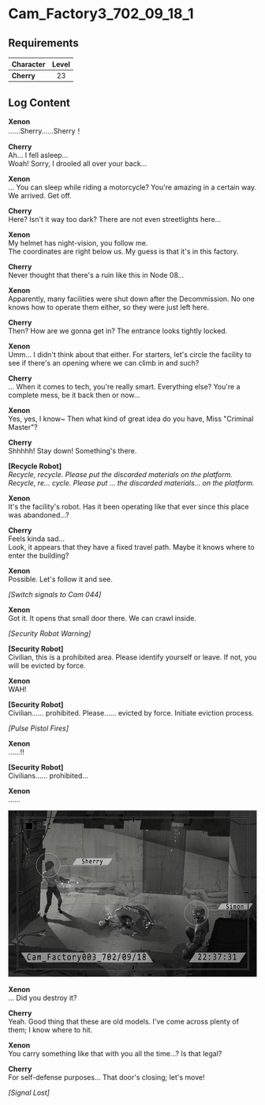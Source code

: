 # Cam_Factory3_702_09_18_1
## Requirements
|Character |Level|
|----------|:---:|
|**Cherry**| 23  |

## Log Content
**Xenon**<br>
……Sherry……Sherry！

**Cherry**<br>
Ah... I fell asleep...<br>
Woah! Sorry, I drooled all over your back...

**Xenon**<br>
... You can sleep while riding a motorcycle? You're amazing in a certain way.<br>
We arrived. Get off.

**Cherry**<br>
Here? Isn't it way too dark? There are not even streetlights here...

**Xenon**<br>
My helmet has night\-vision, you follow me.<br>
The coordinates are right below us. My guess is that it's in this factory.

**Cherry**<br>
Never thought that there's a ruin like this in Node 08...

**Xenon**<br>
Apparently, many facilities were shut down after the Decommission. No one knows how to operate them either, so they were just left here.

**Cherry**<br>
Then? How are we gonna get in? The entrance looks tightly locked.

**Xenon**<br>
Umm... I didn't think about that either. For starters, let's circle the facility to see if there's an opening where we can climb in and such?

**Cherry**<br>
... When it comes to tech, you're really smart. Everything else? You're a complete mess, be it back then or now...

**Xenon**<br>
Yes, yes, I know\~ Then what kind of great idea do you have, Miss "Criminal Master"?

**Cherry**<br>
Shhhhh! Stay down! Something's there.

**[Recycle Robot]**<br>
*Recycle, recycle. Please put the discarded materials on the platform.<br>
Recycle, re... cycle. Please put ... the discarded materials... on the platform.*

**Xenon**<br>
It's the facility's robot. Has it been operating like that ever since this place was abandoned...?

**Cherry**<br>
Feels kinda sad...<br>
Look, it appears that they have a fixed travel path. Maybe it knows where to enter the building?

**Xenon**<br>
Possible. Let's follow it and see.

*[Switch signals to Cam 044]*

**Xenon**<br>
Got it. It opens that small door there. We can crawl inside.

*\[Security Robot Warning\]*

**[Security Robot]**<br>
Civilian, this is a prohibited area. Please identify yourself or leave. If not, you will be evicted by force.

**Xenon**<br>
WAH!

**[Security Robot]**<br>
Civilian...... prohibited. Please...... evicted by force. Initiate eviction process.

*\[Pulse Pistol Fires\]*

**Xenon**<br>
……!!

**[Security Robot]**<br>
Civilians...... prohibited...

**Xenon**<br>
......

![chos3001.png](./attachments/chos3001.png)

**Xenon**<br>
... Did you destroy it?

**Cherry**<br>
Yeah. Good thing that these are old models. I've come across plenty of them; I know where to hit.

**Xenon**<br>
You carry something like that with you all the time...? Is that legal?

**Cherry**<br>
For self\-defense purposes... That door's closing; let's move!

*[Signal Lost]*